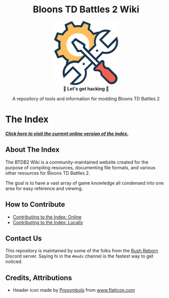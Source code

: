 <div align="center">
	<h1>Bloons TD Battles 2 Wiki</h1>
	<img src="./docs/images/icon.png" Width=200 /><br/>
	<strong>🎈 Let's get hacking 🎈</strong>
    <p>A repository of tools and information for modding Bloons TD Battles 2</p>
</div>

# The Index

[***Click here to visit the current online version of the index.***](https://round8.github.io/BTDB2-Wiki/)

## About The Index

The BTDB2 Wiki is a community-maintained website created for the purpose of compiling resources, documenting file formats, and various other resources for Bloons TD Battles 2. 

The goal is to have a vast array of game knowledge all condensed into one area for easy reference and viewing.

## How to Contribute

- [Contributing to the Index: Online](./docs/guides/contributing-online.md)
- [Contributing to the Index: Locally](./docs/guides/contributing-locally.md)

## Contact Us

This repository is maintained by some of the folks from the [Rush Reborn](https://discord.gg/USpJnaaNap) Discord server. Saying hi in the `#mods` channel is the fastest way to get noticed.

## Credits, Attributions

- Header icon made by <a href="https://www.flaticon.com/authors/prosymbols" title="Prosymbols">Prosymbols</a> from <a href="https://www.flaticon.com/" title="Flaticon"> www.flaticon.com</a>